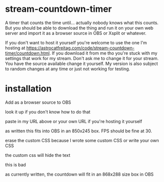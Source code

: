 # stream-countdown-timer
A timer that counts the time until... actually nobody knows what this counts. But you should be able to download the thing and run it on your own web server and import it as a browser source in OBS or Xsplit or whatever.

If you don't want to host it yourself you're welcome to use the one I'm hosting at https://astrocatfreitag.com/code/stream-countdown-timer/countdown.html. If you download it from me tho you're stuck with my settings that work for my stream. Don't ask me to change it for your stream. You have the source available change it yourself. My version is also subject to random changes at any time or just not working for testing.

# installation
Add as a browser source to OBS

  look it up if you don't know how to do that

paste in my URL above or your own URL if you're hosting it yourself

as written this fits into OBS in an 850x245 box. FPS should be fine at 30.

erase the custom CSS because I wrote some custom CSS or write your own CSS

  the custom css will hide the text
  
  this is bad
  
as currently written, the countdown will fit in an 868x288 size box in OBS
